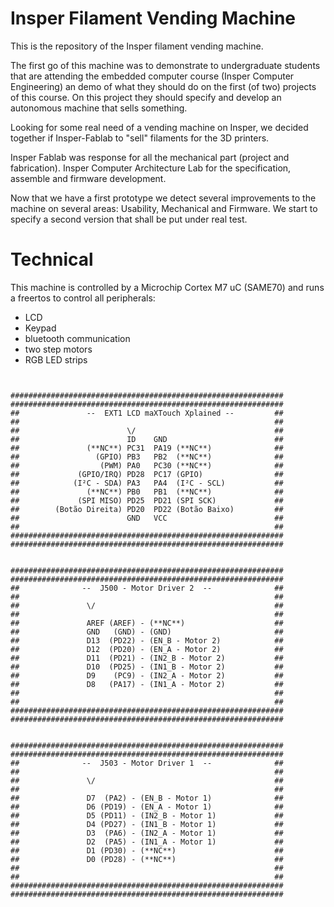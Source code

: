 # Insper Filament Vending Machine 

This is the repository of the Insper filament vending machine.

The first go of this machine was to demonstrate to undergraduate students that are attending the embedded computer course (Insper Computer Engineering) an demo of what they should do on the first (of two) projects of this course. On this project they should specify and develop an autonomous machine that sells something.

Looking for some real need of a vending machine on Insper, we decided together if Insper-Fablab to "sell"  filaments for the 3D printers. 

Insper Fablab was response for all the mechanical part (project and fabrication). Insper Computer Architecture Lab for the specification, assemble and firmware development.

Now that we have a first prototype we detect several improvements to the machine on several areas: Usability, Mechanical and Firmware. We start to specify a second version that shall be put under real test.

# Technical

This machine is controlled by a Microchip Cortex M7 uC (SAME70) and runs a freertos to control all peripherals: 

- LCD
- Keypad
- bluetooth communication
- two step motors
- RGB LED strips



```


#############################################################
#############################################################
##               --  EXT1 LCD maXTouch Xplained --         ##
##                                                         ##
##                        \/                               ##
##                        ID    GND                        ##
##               (**NC**) PC31  PA19 (**NC**)              ##
##                 (GPIO) PB3   PB2  (**NC**)              ##
##                  (PWM) PA0   PC30 (**NC**)              ##
##             (GPIO/IRQ) PD28  PC17 (GPIO)                ##
##            (I²C - SDA) PA3   PA4  (I²C - SCL)           ##
##               (**NC**) PB0   PB1  (**NC**)              ##
##             (SPI MISO) PD25  PD21 (SPI SCK)             ##
##        (Botão Direita) PD20  PD22 (Botão Baixo)         ##
##                        GND   VCC                        ##
##                                                         ##
#############################################################
#############################################################


#############################################################
#############################################################
##              --  J500 - Motor Driver 2  --              ##
##                                                         ##
##               \/                                        ##
##                                                         ##
##               AREF (AREF) - (**NC**)                    ##
##               GND   (GND) - (GND)                       ##
##               D13  (PD22) - (EN_B - Motor 2)            ##
##               D12  (PD20) - (EN_A - Motor 2)            ##
##               D11  (PD21) - (IN2_B - Motor 2)           ##
##               D10  (PD25) - (IN1_B - Motor 2)           ##
##               D9    (PC9) - (IN2_A - Motor 2)           ##
##               D8   (PA17) - (IN1_A - Motor 2)           ##
##                                                         ##
##                                                         ##
#############################################################
#############################################################


#############################################################
#############################################################
##              --  J503 - Motor Driver 1  --              ##
##                                                         ##
##               \/                                        ##
##                                                         ##
##               D7  (PA2) - (EN_B - Motor 1)              ##
##               D6 (PD19) - (EN_A - Motor 1)              ##
##               D5 (PD11) - (IN2_B - Motor 1)             ##
##               D4 (PD27) - (IN1_B - Motor 1)             ##
##               D3  (PA6) - (IN2_A - Motor 1)             ##
##               D2  (PA5) - (IN1_A - Motor 1)             ##
##               D1 (PD30) - (**NC**)                      ##
##               D0 (PD28) - (**NC**)                      ##
##                                                         ##
##                                                         ##
#############################################################
#############################################################


```
